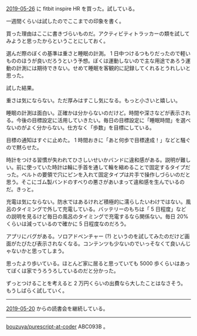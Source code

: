 [2019-05-26][] に fitbit inspire HR を買った。試している。

一週間くらいは試したのでここまでの印象を書く。

買った理由はここに書きづらいものだ。アクティビティトラッカーの類を試してみようと思ったからということにしておく。

選んだ際のぼくの基準は重さと睡眠の計測。 1 日中つけるつもりだったので軽いもののほうが良いだろうという予想。ぼくは運動しないので主な用途であろう運動の計測には期待できない。せめて睡眠を客観的に記録してくれるとうれしいと思った。

試した結果。

重さは気にならない。ただ厚みはすこし気になる。もっと小さいと嬉しい。

睡眠の計測は面白い。正確かは分からないのだけど。時間や深さなどが表示される。今後の目標設定に活用していきたい。毎日の目標設定に「睡眠時間」を選べないのがよく分からない。仕方なく「歩数」を目標にしている。

目標の通知はすぐに止めた。 1 時間おきに「あと何歩で目標達成！」などと騒ぐので黙らせた。

時計をつける習慣が失われてひさしいせいかバンドに違和感がある。説明が難しい。前に使っていた時計は輪に手首を通して輪を縮めることで固定するタイプだった。ベルトの要領で穴にピンを入れて固定タイプは片手で操作しづらいのだと思う。そこにゴム製バンドのすべりの悪さがあいまって違和感を生んでいるのだ。きっと。

充電は気にならない。防水ではあるけれど積極的に濡らしたいわけではない。風呂のタイミングで外して充電している。バッテリーのもちは「 5 日程度」などの説明を見るけど毎日の風呂のタイミングで充電するなら関係ない。毎日 20% くらいは減っているので確かに 5 日程度なのだろう。

アプリにバグがある。ソロアドベンチャー (?) というのを試してみたのだけど画面がたびたび表示されなくなる。コンテンツも少ないのでいっそなくて良いんじゃないかと思ってしまう。

思ったより歩いている。ほとんど家に居ると思っていても 5000 歩くらいはあってぼくは家でうろうろしているのだと分かった。

ずっとつけることを考えると 2 万円くらいの出費なら大したことはなさそう。もうしばらく試していく。

---

[2019-05-20][] からの読書会を継続している。

---

[bouzuya/purescript-at-coder][] ABC093B 。

[2019-05-20]: https://blog.bouzuya.net/2019/05/20/
[2019-05-26]: https://blog.bouzuya.net/2019/05/26/
[bouzuya/purescript-at-coder]: https://github.com/bouzuya/purescript-at-coder
